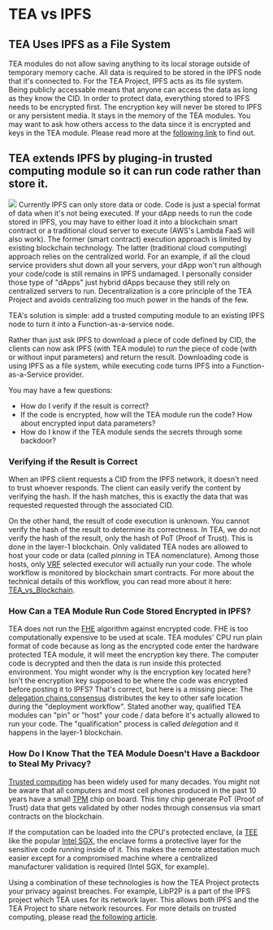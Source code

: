 # TEA vs IPFS
## TEA Uses IPFS as a File System
TEA modules do not allow saving anything to its local storage outside of temporary memory cache. All data is required to be stored in the IPFS node that it's connected to.
For the TEA Project, IPFS acts as its file system. Being  publicly accessable means that anyone can access the data as long as they know the CID. In order to protect data, everything stored to IPFS needs to be encrypted first. The encryption key will never be stored to IPFS or any persistent media. It stays in the memory of the TEA modules. You may want to ask how others access to the data since it is encrypted and keys in the TEA module. Please read more at the [following link](./TEA_vs_Trusted_Computing.md) to find out.

## TEA extends IPFS by pluging-in trusted computing module so it can run code rather than store it.
![](https://github.com/tearust/tea-docs/blob/main/res/tea-on-top-of-ipfs.png?raw=true)
Currently IPFS can only store data or code. Code is just a special format of data when it's not being executed. If your dApp needs to run the code stored in IPFS, you may have to either load it into a blockchain smart contract or a traditional cloud server to execute (AWS's Lambda FaaS will also work). The former (smart contract) execution approach is limited by existing blockchain technology. The latter (traditional cloud computing) approach relies on the centralized world. For an example, if all the cloud service providers shut down all your servers, your dApp won't run although your code/code is still remains in IPFS undamaged. I personally consider those type of "dApps" just hybrid dApps because they still rely on centralized servers to run. Decentralization is a core principle of the TEA Project and avoids centralizing too much power in the hands of the few.

TEA's solution is simple: add a trusted computing module to an existing IPFS node to turn it into a Function-as-a-service node. 

Rather than just ask IPFS to download a piece of code defined by CID, the clients can now ask IPFS (with TEA module) to *run* the piece of code (with or without input parameters) and return the result. Downloading code is using IPFS as a file system, while executing code turns IPFS into a Function-as-a-Service provider.

You may have a few questions:
- How do I verify if the result is correct?
- If the code is encrypted, how will the TEA module run the code? How about encrypted input data parameters?
- How do I know if the TEA module sends the secrets through some backdoor?

### Verifying if the Result is Correct
When an IPFS client requests a CID from the IPFS network, it doesn't need to trust whoever responds. The client can easily verify the content by verifying the hash. If the hash matches, this is exactly the data that was requested requested through the associated CID.

On the other hand, the result of code execution is unknown. You cannot verify the hash of the result to determine its correctness. In TEA, we do not verify the hash of the result, only the hash of PoT (Proof of Trust). This is done in the layer-1 blockchain. Only validated TEA nodes are allowed to host your code or data (called *pinning* in TEA nomenclature). Among those hosts, only [VRF](https://en.wikipedia.org/wiki/Verifiable_random_function) selected executor will actually run your code. The whole workflow is monitored by blockchain smart contracts. For more about the technical details of this workflow, you can read more about it here: [TEA_vs_Blockchain](./TEA_vs_Blockchain.md).

### How Can a TEA Module Run Code Stored Encrypted in IPFS?
TEA does not run the [FHE](https://en.wikipedia.org/wiki/Homomorphic_encryption) algorithm against encrypted code. FHE is too computationally expensive to be used at scale. TEA modules' CPU run plain format of code because as long as the encrypted code enter the hardware protected TEA module, it will meet the encryption key there. The computer code is decrypted and then the data is run inside this protected environment. You might wonder why is the encryption key located here? Isn't the encryption key supposed to be where the code was encrypted before posting it to IPFS? That's correct, but here is a missing piece: The [delegation chains consensus](../Under_the_hood/Delegation_chain.md) distributes the key to other safe location during the "deployment workflow". Stated another way, qualified TEA modules can "pin" or "host" your code / data before it's actually allowed to run your code. The "qualification" process is called *delegation* and it happens in the layer-1 blockchain. 

### How Do I Know That the TEA Module Doesn't Have a Backdoor to Steal My Privacy?

[Trusted computing](https://en.wikipedia.org/wiki/Trusted_Computing) has been widely used for many decades. You might not be aware that all computers and most cell phones produced in the past 10 years have a small [TPM](https://en.wikipedia.org/wiki/Trusted_Platform_Module) chip on board. This tiny chip generate PoT (Proof of Trust) data that gets validated by other nodes through consensus via smart contracts on the blockchain. 

If the computation can be loaded into the CPU's protected enclave, (a [TEE](https://en.wikipedia.org/wiki/Trusted_execution_environment) like the popular [Intel SGX](https://en.wikipedia.org/wiki/Software_Guard_Extensions), the enclave forms a protective layer for the sensitive code running inside of it. This makes the remote attestation much easier except for a compromised machine where a centralized manufacturer validation is required (Intel SGX, for example).

Using a combination of these technologies is how the 
TEA Project protects your privacy against breaches. For example, LibP2P is a part of the IPFS project which TEA uses for its network layer. This allows both IPFS and the TEA Project to share network resources. For more details on trusted computing, please read [the following article](./TEA_vs_Trusted_Computing.md).



